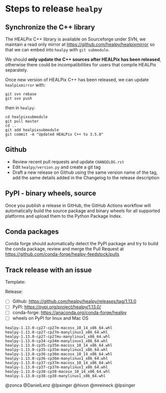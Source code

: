 # Steps to release `healpy`

## Synchronize the C++ library

The HEALPix C++ library is available on Sourceforge under SVN, we maintain a read only mirror at <https://github.com/healpy/healpixmirror> so that we can embed into `healpy` with `git submodule`.

We should **only update the C++ sources after HEALPix has been released**, otherwise there could be incompatibilities for users that compile HEALPix separately.

Once new version of HEALPix C++ has been released, we can update `healpixmirror` with:

    git svn rebase
    git svn push

then in `healpy`:

    cd healpixsubmodule
    git pull master
    cd ..
    git add healpixsubmodule
    git commit -m "Updated HEALPix C++ to 3.5.0"

## Github

* Review recent pull requests and update `CHANGELOG.rst`
* Edit `healpy/version.py` and create a git tag
* Draft a new release on Github using the same version name of the tag, add the same details added in the Changelog to the release description

## PyPI - binary wheels, source

Once you publish a release in GitHub, the GitHub Actions workflow will automatically build the source package and binary wheels for all supported platforms and upload them to the Python Package Index.

## Conda packages

Conda forge should automatically detect the PyPI package and try to build the conda package,
review and merge the Pull Request at <https://github.com/conda-forge/healpy-feedstock/pulls>

## Track release with an issue

Template:

Release:
* [ ] Github: https://github.com/healpy/healpy/releases/tag/1.13.0
* [ ] PyPI: https://pypi.org/project/healpy/1.13.0/
* [ ] conda-forge: https://anaconda.org/conda-forge/healpy
* [ ] wheels on PyPI for linux and Mac OS 

```
healpy-1.13.0-cp27-cp27m-macosx_10_14_x86_64.whl
healpy-1.13.0-cp27-cp27m-manylinux1_x86_64.whl
healpy-1.13.0-cp27-cp27mu-manylinux1_x86_64.whl
healpy-1.13.0-cp34-cp34m-manylinux1_x86_64.whl
healpy-1.13.0-cp35-cp35m-macosx_10_14_x86_64.whl
healpy-1.13.0-cp35-cp35m-manylinux1_x86_64.whl
healpy-1.13.0-cp36-cp36m-macosx_10_14_x86_64.whl
healpy-1.13.0-cp36-cp36m-manylinux1_x86_64.whl
healpy-1.13.0-cp37-cp37m-macosx_10_14_x86_64.whl
healpy-1.13.0-cp37-cp37m-manylinux1_x86_64.whl
healpy-1.13.0-cp38-cp38-macosx_10_14_x86_64.whl
healpy-1.13.0-cp38-cp38-manylinux1_x86_64.whl
```

@zonca @DanielLenz @lpsinger @hivon @mreineck @lpsinger 

